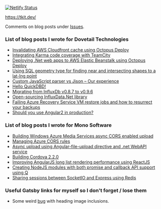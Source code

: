 [![Netlify Status](https://api.netlify.com/api/v1/badges/ca933ea9-85bf-4368-a30b-c053140a57a7/deploy-status)](https://app.netlify.com/sites/tkit-dev/deploys)

https://tkit.dev/

Comments on blog posts under [Issues](https://github.com/pootzko/tkit.dev/issues).

### List of blog posts I wrote for Dovetail Technologies

- [Invalidating AWS Cloudfront cache using Octopus Deploy](https://www.dovetail.ie/blog/2017/invalidating-aws-cloudfront-cache-using-octopus-deploy/)
- [Integrating Karma code coverage with TeamCity](https://www.dovetail.ie/blog/2016/integrating-karma-code-coverage-with-teamcity/)
- [Deploying .Net web apps to AWS Elastic Beanstalk using Octopus Deploy](https://www.dovetail.ie/blog/2017/deploying-net-web-apps-to-aws-elastic-beanstalk-using-octopus-deploy/)
- [Using SQL geometry type for finding near and intersecting shapes to a lat-lng point](https://www.dovetail.ie/blog/2016/using-sql-geometry-type-for-finding-near-and-intersecting-shapes-to-a-lat-lng-point/)
- [Custom JavaScript parser vs Jison – Our experience](https://www.dovetail.ie/blog/2016/custom-javascript-parser-vs-jison-our-experience/)
- [Hello QuickDBD!](https://www.dovetail.ie/blog/2016/hello-quickdbd/)
- [Migrating from InfluxDb v0.8.7 to v0.9.6](https://www.dovetail.ie/blog/2016/migrating-from-influxdb-v087-to-v096/)
- [Open-sourcing InfluxData.Net library](https://www.dovetail.ie/blog/2015/open-sourcing-influxdatanet-library/)
- [Failing Azure Recovery Service VM restore jobs and how to resurrect your backups](https://www.dovetail.ie/blog/2015/failing-azure-recovery-service-vm-restore-jobs-and-how-to-resurrect-your-backups/)
- [Should you use Angular2 in production?](https://www.dovetail.ie/blog/2015/should-you-use-angular2-in-production/)

### List of blog posts I wrote for Mono Software

- [Building Windows Azure Media Services async CORS enabled upload](http://mono.software/posts/Building-Windows-Azure-Media-Services-async-CORS-enabled-upload/)
- [Managing Azure CORS rules](http://mono.software/posts/Managing-Azure-CORS-rules/)
- [Async upload using Angular-file-upload directive and .net WebAPI service](http://monox.mono-software.com/blog/post/mono/233/Async-upload-using-angular-file-upload-directive-and-net-WebAPI-service/)
- [Building Cordova 2.2.0](http://monox.mono-software.com/Blog/post/Mono/216/Building-Cordova-2-2-0/)
- [Improving AngularJS long list rendering performance using ReactJS](http://mono.software/posts/Improving-AngularJS-long-list-rendering-performance-using-ReactJS/)
- [Creating NodeJS modules with both promise and callback API support using Q](http://mono.software/posts/Creating-NodeJS-modules-with-both-promise-and-callback-API-support-using-Q/)
- [Sharing sessions between SocketIO and Express using Redis](http://mono.software/posts/Sharing-sessions-between-SocketIO-and-Express-using-Redis/)

### Useful Gatsby links for myself so I don't forget / lose them

- Some weird [bug](https://stackoverflow.com/a/55755068/413785) with heading image inclusions.